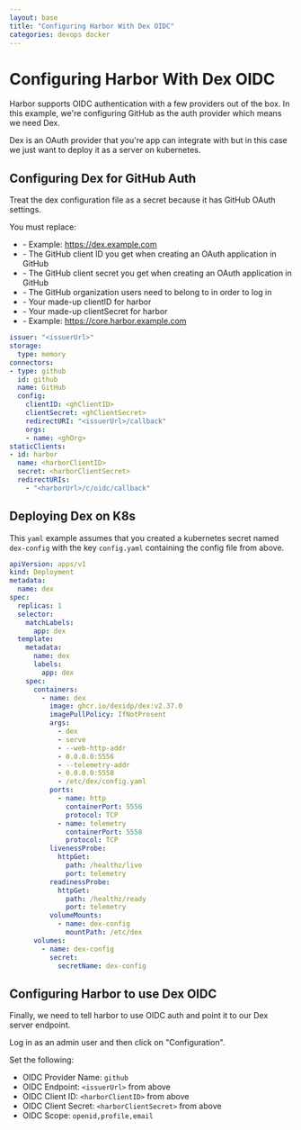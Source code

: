 ```yaml
---
layout: base
title: "Configuring Harbor With Dex OIDC"
categories: devops docker
---
```


# Configuring Harbor With Dex OIDC

Harbor supports OIDC authentication with a few providers out of the box. In this example, we're configuring GitHub as the auth provider which means we need Dex.

Dex is an OAuth provider that you're app can integrate with but in this case we just want to deploy it as a server on kubernetes.

## Configuring Dex for GitHub Auth

Treat the dex configuration file as a secret because it has GitHub OAuth settings.

You must replace:

* <issuerUrl> - Example: https://dex.example.com
* <ghClientID> - The GitHub client ID you get when creating an OAuth application in GitHub
* <ghClientSecret> - The GitHub client secret you get when creating an OAuth application in GitHub
* <ghOrg> - The GitHub organization users need to belong to in order to log in
* <harborClientID> - Your made-up clientID for harbor
* <harborClientSecret> - Your made-up clientSecret for harbor
* <harborUrl> - Example: https://core.harbor.example.com

```yaml
issuer: "<issuerUrl>"
storage:
  type: memory
connectors:
- type: github
  id: github
  name: GitHub
  config:
    clientID: <ghClientID>
    clientSecret: <ghClientSecret>
    redirectURI: "<issuerUrl>/callback"
    orgs:
    - name: <ghOrg>
staticClients:
- id: harbor
  name: <harborClientID>
  secret: <harborClientSecret>
  redirectURIs:
    - "<harborUrl>/c/oidc/callback"
```

## Deploying Dex on K8s

This `yaml` example assumes that you created a kubernetes secret named `dex-config` with the key `config.yaml` containing the config file from above.

```yaml
apiVersion: apps/v1
kind: Deployment
metadata:
  name: dex
spec:
  replicas: 1
  selector:
    matchLabels:
      app: dex
  template:
    metadata:
      name: dex
      labels:
        app: dex
    spec:
      containers:
        - name: dex
          image: ghcr.io/dexidp/dex:v2.37.0
          imagePullPolicy: IfNotPresent
          args: 
            - dex
            - serve
            - --web-http-addr
            - 0.0.0.0:5556
            - --telemetry-addr
            - 0.0.0.0:5558
            - /etc/dex/config.yaml
          ports:
            - name: http
              containerPort: 5556
              protocol: TCP
            - name: telemetry
              containerPort: 5558
              protocol: TCP
          livenessProbe:
            httpGet:
              path: /healthz/live
              port: telemetry
          readinessProbe:
            httpGet:
              path: /healthz/ready
              port: telemetry
          volumeMounts:
            - name: dex-config
              mountPath: /etc/dex
      volumes:
        - name: dex-config
          secret:
            secretName: dex-config
```

## Configuring Harbor to use Dex OIDC

Finally, we need to tell harbor to use OIDC auth and point it to our Dex server endpoint.

Log in as an admin user and then click on "Configuration".

Set the following:

* OIDC Provider Name: `github` 
* OIDC Endpoint: `<issuerUrl>` from above
* OIDC Client ID: `<harborClientID>` from above
* OIDC Client Secret: `<harborClientSecret>` from above
* OIDC Scope: `openid,profile,email`
